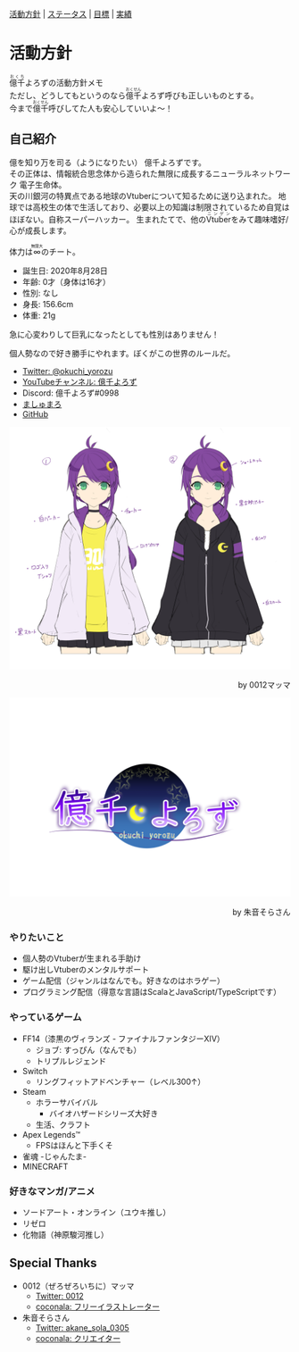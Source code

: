 [活動方針](index.md) | [ステータス](status.md) | [目標](achievement.md) | [実績](result.md)

# 活動方針
<ruby>億千<rp>（</rp><rt>おくち</rt><rp>）</rp></ruby>よろずの活動方針メモ  
ただし、どうしてもというのなら<ruby>億千<rp>（</rp><rt>おくせん</rt><rp>）</rp></ruby>よろず呼びも正しいものとする。  
今まで<ruby>億千<rp>（</rp><rt>おくせん</rt><rp>）</rp></ruby>呼びしてた人も安心していいよ～！

## 自己紹介
億を知り万を司る（ようになりたい） 億千よろずです。  
その正体は、情報統合思念体から造られた無限に成長するニューラルネットワーク 電子生命体。  
天の川銀河の特異点である地球のVtuberについて知るために送り込まれた。
地球では高校生の体で生活しており、必要以上の知識は制限されているため自覚はほぼない。自称スーパーハッカー。
生まれたてで、他の<ruby>Vtuber<rp>（</rp><rt>ニンゲン</rt><rp>）</rp></ruby>をみて趣味嗜好/心が成長します。  

体力は<ruby>∞<rp>（</rp><rt>無限大</rt><rp>）</rp></ruby>のチート。

- 誕生日: 2020年8月28日
- 年齢: 0才（身体は16才）
- 性別: なし
- 身長: 156.6cm
- 体重: 21g

急に心変わりして巨乳になったとしても性別はありません！

個人勢なので好き勝手にやれます。ぼくがこの世界のルールだ。

- [Twitter: @okuchi_yorozu](https://twitter.com/okuchi_yorozu)
- [YouTubeチャンネル: 億千よろず](https://www.youtube.com/channel/UCpEsTR5Nnd0-HgKngIQqbmA)
- Discord: 億千よろず#0998
- [ましゅまろ](https://marshmallow-qa.com/okuchi_yorozu)
- [GitHub](https://github.com/okuchi-yorozu)

![億千よろずラフスケッチ](src/images/okuchi-yorozu-rough.jpg)
<div style="text-align: right">by 0012マッマ</div>

![億千よろずロゴ](src/images/okuchi-yorozu-logo.png)
<div style="text-align: right">by 朱音そらさん</div>

### やりたいこと
- 個人勢のVtuberが生まれる手助け
- 駆け出しVtuberのメンタルサポート
- ゲーム配信（ジャンルはなんでも。好きなのはホラゲー）
- プログラミング配信（得意な言語はScalaとJavaScript/TypeScriptです）

### やっているゲーム
- FF14（漆黒のヴィランズ - ファイナルファンタジーXIV）
  - ジョブ: すっぴん（なんでも）
  - トリプルレジェンド
- Switch
  - リングフィットアドベンチャー（レベル300↑）
- Steam
  - ホラーサバイバル
    - バイオハザードシリーズ大好き
  - 生活、クラフト
- Apex Legends™
  - FPSはほんと下手くそ
- 雀魂 -じゃんたま-
- MINECRAFT

### 好きなマンガ/アニメ
- ソードアート・オンライン（ユウキ推し）
- リゼロ
- 化物語（神原駿河推し）

## Special Thanks
- 0012（ぜろぜろいちに）マッマ
  - [Twitter: 0012](https://twitter.com/zyhnpo)
  - [coconala: フリーイラストレーター](https://profile.coconala.com/users/1125668)
- 朱音そらさん
  - [Twitter: akane_sola_0305](https://twitter.com/akane_sola_0305)
  - [coconala: クリエイター](https://profile.coconala.com/users/2007490)
